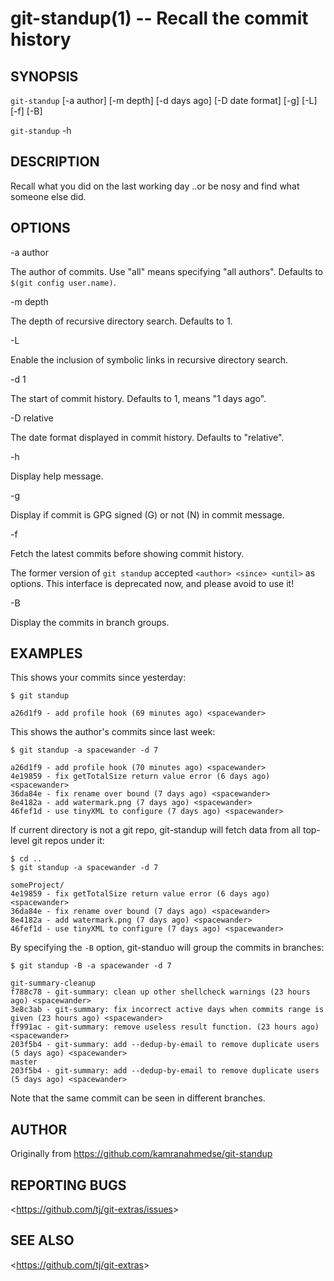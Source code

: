 git-standup(1) -- Recall the commit history
=================================

## SYNOPSIS

`git-standup` [-a author] [-m depth] [-d days ago] [-D date format] [-g] [-L] [-f] [-B]

`git-standup` -h

## DESCRIPTION

Recall what you did on the last working day ..or be nosy and find what someone else did.

## OPTIONS

-a author

The author of commits. Use "all" means specifying "all authors".
Defaults to `$(git config user.name)`.

-m depth

The depth of recursive directory search. Defaults to 1.

-L

Enable the inclusion of symbolic links in recursive directory search.

-d 1

The start of commit history. Defaults to 1, means "1 days ago".

-D relative

The date format displayed in commit history. Defaults to "relative".

-h

Display help message.

-g

Display if commit is GPG signed (G) or not (N) in commit message.

-f

Fetch the latest commits before showing commit history.

The former version of `git standup` accepted `<author> <since> <until>` as options.
This interface is deprecated now, and please avoid to use it!

-B

Display the commits in branch groups.

## EXAMPLES

This shows your commits since yesterday:

    $ git standup

    a26d1f9 - add profile hook (69 minutes ago) <spacewander>

This shows the author's commits since last week:

    $ git standup -a spacewander -d 7

    a26d1f9 - add profile hook (70 minutes ago) <spacewander>
    4e19859 - fix getTotalSize return value error (6 days ago) <spacewander>
    36da84e - fix rename over bound (7 days ago) <spacewander>
    8e4182a - add watermark.png (7 days ago) <spacewander>
    46fef1d - use tinyXML to configure (7 days ago) <spacewander>

If current directory is not a git repo, git-standup will fetch data from all top-level git repos under it:

    $ cd ..
    $ git standup -a spacewander -d 7

    someProject/
    4e19859 - fix getTotalSize return value error (6 days ago) <spacewander>
    36da84e - fix rename over bound (7 days ago) <spacewander>
    8e4182a - add watermark.png (7 days ago) <spacewander>
    46fef1d - use tinyXML to configure (7 days ago) <spacewander>

By specifying the `-B` option, git-standuo will group the commits in branches:

    $ git standup -B -a spacewander -d 7

    git-summary-cleanup
    f788c78 - git-summary: clean up other shellcheck warnings (23 hours ago) <spacewander>
    3e8c3ab - git-summary: fix incorrect active days when commits range is given (23 hours ago) <spacewander>
    ff991ac - git-summary: remove useless result function. (23 hours ago) <spacewander>
    203f5b4 - git-summary: add --dedup-by-email to remove duplicate users (5 days ago) <spacewander>
    master
    203f5b4 - git-summary: add --dedup-by-email to remove duplicate users (5 days ago) <spacewander>

Note that the same commit can be seen in different branches.

## AUTHOR

Originally from https://github.com/kamranahmedse/git-standup

## REPORTING BUGS

&lt;<https://github.com/tj/git-extras/issues>&gt;

## SEE ALSO

&lt;<https://github.com/tj/git-extras>&gt;
